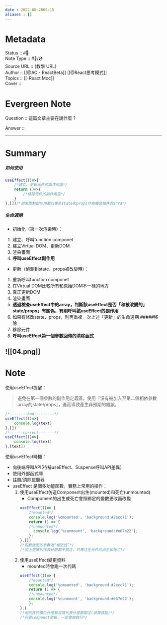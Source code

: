 ```yaml
---
date : 2022-08-2800:15
aliases : []
---
```

# Metadata
Status :: #🌱 <br>
Note Type :: #📨/💿 <br>
Source URL :: {教學 URL} <br>
Author :: [[@AC - ReactBeta]] [[@React思考模式]]<br>
Topics :: [[-React Moc]]<br>
Cover ::

# Evergreen Note

Question :: 這篇文章主要在說什麼 ?

Answer ::

---

# Summary 
##### 如何使用
```js
useEffect(()=>{
	/*建立、更新元件的副作用區*/
	return ()=>{
		/*移除元件的副作用區*/
	}
},[])/*用來限制副作用要以哪些state和props作為觸發條件的arra*/
```
##### 生命週期
- 初始化（第一次渲染時）：
1. 建立、呼叫function componet
2. 建立Virtual DOM、更新DOM
3. 渲染畫面
4. **呼叫useEffect副作用**
- 更新（偵測到state、props被改變時）：
1. 重新呼叫function componet
2. 在Virtual DOM比較所有和原始DOM不一樣的地方
3. 真正更新DOM
4. 渲染畫面
5. **透過檢查useEffect中的array，判斷該useEffect是否「和被改變的」state/props」有關係，有則呼叫該useEffect的副作用**
6. 如果有修改state、props，則再重複一次上述「更新」的生命週期
#####移除
1. 移除元件
2. **呼叫useEffect第一個參數回傳的清除函式**

![[04.png]]
---

# Note
使用useEffect提醒：
> 避免在第一個參數的副作用定義區，使用『沒有被加入至第二個相依參數array的state/props』，進而導致產生非預期的錯誤。
> 
```js
/*--------bad---------*/
useEffect(()=>{
	console.log(text)
},[])
/*------correct-------*/
useEffect(()=>{
	console.log(text)
},[text])
```
使用useEffect時機：
- 向後端呼叫API(待補useEffect、Suspense呼叫API差異）
- 使用外部函式庫
- 註冊/清除監聽器
-   useEffect 是個多功能函數，實務上常用的操作：
    1.  使用useEffect仿造Component出生(mounted)和死亡(unmounted)
        -   Compoment的出生或死亡會照綁定的變數更改而改變
        ```js
        useEffect(()=> {
        	/*mounted*/
			console.log('%cmounted', 'background:#2ecc71');
		    return () => {
			/*unmounted*/
		      console.log('%cunmount', 'background:#e67e22');
		    };
		},[])
		/*函數後面的參數為“相依性”*/
		/*加上空陣列代表什麼都不關注，只專注在元件的出生和死亡*/
		```
	2. 使用useEffect變更資料
		- mounted時會跑一次代碼
		```js
		useEffect(()=> { 
			/*mounted*/ 
			console.log('%cmounted', 'background:#2ecc71'); 
			return () => { 
			/*unmounted*/ 
			console.log('%cunmount', 'background:#e67e22');
			};
		},) 
		/*相依性的欄位什麼都沒寫代表什麼都關注(浪費效能)*/
		/*只要componet更新，一定會被執行*/
		
		```

